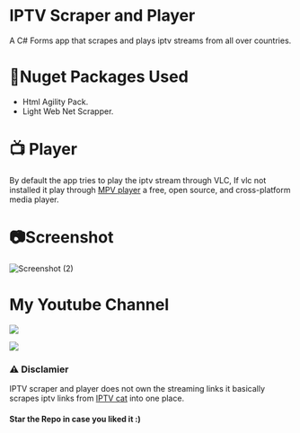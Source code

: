 # IPTV Scraper and Player
 A C# Forms app that scrapes and plays iptv streams from all over countries.

# 📎Nuget Packages Used
* Html Agility Pack.
* Light Web Net Scrapper.

# 📺 Player
By default the app tries to play the iptv stream through VLC, If vlc not installed it play through [MPV player](https://mpv.io/) a free, open source, and cross-platform media player.

# 📷Screenshot
![Screenshot (2)](https://user-images.githubusercontent.com/68910039/108968968-76391300-76a7-11eb-8aa8-b01a8af72659.png)

# My Youtube Channel
[![](https://img.shields.io/badge/Subscribe-red?style=for-the-badge&logo=YouTube)](https://www.youtube.com/channel/UCVGasc5jr45eZUpZNHvbtWQ)

[![](https://img.shields.io/youtube/channel/subscribers/UCVGasc5jr45eZUpZNHvbtWQ?style=social)](https://www.youtube.com/channel/UCVGasc5jr45eZUpZNHvbtWQ)

### ⚠ Disclamier
IPTV scraper and player does not own the streaming links it basically scrapes iptv links from [IPTV cat](https://iptvcat.com/home_5) into one place.

#### Star the Repo in case you liked it :)

